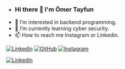 - ### Hi there 👋 I'm Ömer Tayfun
- 👀 I’m interested in backend programming.
- 🌱 I’m currently learning cyber security.
- 📫 How to reach me Instagram or Linkedin.

[![LinkedIn](icons/linkedin.png)](https://www.linkedin.com/in/ömer-tayfun-deveçeker-6500928a/)
[![GitHub](icons/github.png)](https://github.com/OmerTayfun)
[![Instagram](icons/instagram.png)](https://www.instagram.com/omrtyfn/)

[![LinkedIn](icons/linkedin.png)](https://www.linkedin.com/in/hussainweb/)




<!---
OmerTayfun/OmerTayfun is a ✨ special ✨ repository because its `README.md` (this file) appears on your GitHub profile.
You can click the Preview link to take a look at your changes.
--->
